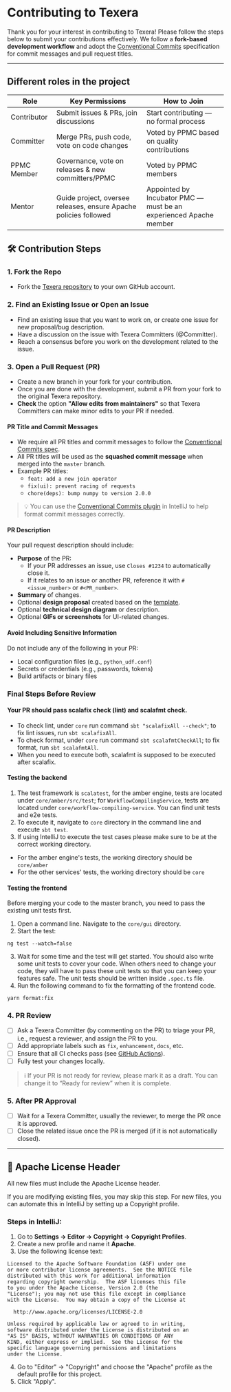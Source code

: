 # Contributing to Texera

Thank you for your interest in contributing to Texera! Please follow the steps below to submit your contributions effectively. We follow a **fork-based development workflow** and adopt the [Conventional Commits](https://www.conventionalcommits.org/en/v1.0.0/) specification for commit messages and pull request titles.

---
## Different roles in the project

| Role    | Key Permissions | How to Join
| -------- | ------- | ------- |
| Contributor  | Submit issues & PRs, join discussions    | Start contributing — no formal process |
| Committer | Merge PRs, push code, vote on code changes     | Voted by PPMC based on quality contributions |
| PPMC Member | Governance, vote on releases & new committers/PPMC     | Voted  by PPMC members |
| Mentor | Guide project, oversee releases, ensure Apache policies followed     | Appointed by Incubator PMC — must be an experienced Apache member |

## 🛠 Contribution Steps

### 1. Fork the Repo
- Fork the [Texera repository](https://github.com/Texera/texera) to your own GitHub account.

### 2. Find an Existing Issue or Open an Issue
- Find an existing issue that you want to work on, or create one issue for new proposal/bug description.
- Have a discussion on the issue with Texera Committers (@Committer).
- Reach a consensus before you work on the development related to the issue.

### 3. Open a Pull Request (PR)
- Create a new branch in your fork for your contribution.
- Once you are done with the development, submit a PR from your fork to the original Texera repository.
- **Check** the option **"Allow edits from maintainers"** so that Texera Committers can make minor edits to your PR if needed.
  
#### PR Title and Commit Messages
- We require all PR titles and commit messages to follow the [Conventional Commits spec](https://www.conventionalcommits.org/en/v1.0.0/).
- All PR titles will be used as the **squashed commit message** when merged into the `master` branch.
- Example PR titles:
  - `feat: add a new join operator`
  - `fix(ui): prevent racing of requests`
  - `chore(deps): bump numpy to version 2.0.0`

> 💡 You can use the [Conventional Commits plugin](https://plugins.jetbrains.com/plugin/13389-conventional-commit) in IntelliJ to help format commit messages correctly.

#### PR Description
Your pull request description should include:

- **Purpose** of the PR:
  - If your PR addresses an issue, use `Closes #1234` to automatically close it.
  - If it relates to an issue or another PR, reference it with `#<issue_number>` or `#<PR_number>`.
- **Summary** of changes.
- Optional **design proposal** created based on the [template](https://docs.google.com/document/d/1ih6jLni4GgKETxOAlTOPjarlbeY5ccB2g9y1vK-Xhck/edit?usp=sharing).
- Optional **technical design diagram** or description.
- Optional **GIFs or screenshots** for UI-related changes.

#### Avoid Including Sensitive Information
Do not include any of the following in your PR:

- Local configuration files (e.g., `python_udf.conf`)
- Secrets or credentials (e.g., passwords, tokens)
- Build artifacts or binary files

### Final Steps Before Review
#### Your PR should pass scalafix check (lint) and scalafmt check. 
- To check lint, under `core` run command `sbt "scalafixAll --check"`; to fix lint issues, run `sbt scalafixAll`.
- To check format, under `core` run command `sbt scalafmtCheckAll`; to fix format, run `sbt scalafmtAll`. 
- When you need to execute both, scalafmt is supposed to be executed after scalafix.
#### Testing the backend
1. The test framework is `scalatest`, for the amber engine, tests are located under `core/amber/src/test`; for `WorkflowCompilingService`, tests are located under `core/workflow-compiling-service`. You can find unit tests and e2e tests.
2. To execute it, navigate to `core` directory in the command line and execute `sbt test`.
3. If using IntelliJ to execute the test cases please make sure to be at the correct working directory.
* For the amber engine's tests, the working directory should be `core/amber`
* For the other services' tests, the working directory should be `core`
#### Testing the frontend 
Before merging your code to the master branch, you need to pass the existing unit tests first.
1. Open a command line. Navigate to the `core/gui` directory.
2. Start the test:
```
ng test --watch=false
```
3. Wait for some time and the test will get started.
You should also write some unit tests to cover your code. When others need to change your code, they will have to pass these unit tests so that you can keep your features safe.
The unit tests should be written inside `.spec.ts` file.
4. Run the following command to fix the formatting of the frontend code.
```
yarn format:fix
```

### 4. PR Review
- [ ] Ask a Texera Committer (by commenting on the PR) to triage your PR, i.e., request a reviewer, and assign the PR to you.
- [ ] Add appropriate labels such as `fix`, `enhancement`, `docs`, etc.
- [ ] Ensure that all CI checks pass (see [GitHub Actions](https://github.com/Texera/texera/actions)).
- [ ] Fully test your changes locally.

> ℹ️ If your PR is not ready for review, please mark it as a draft. You can change it to “Ready for review” when it is complete.

### 5. After PR Approval
- [ ] Wait for a Texera Committer, usually the reviewer, to merge the PR once it is approved.
- [ ] Close the related issue once the PR is merged (if it is not automatically closed).

---

## 📝 Apache License Header

All new files must include the Apache License header.

If you are modifying existing files, you may skip this step. For new files, you can automate this in IntelliJ by setting up a Copyright profile.

### Steps in IntelliJ:

1. Go to **Settings → Editor → Copyright → Copyright Profiles**.
2. Create a new profile and name it **Apache**.
3. Use the following license text:
  ```
  Licensed to the Apache Software Foundation (ASF) under one
  or more contributor license agreements.  See the NOTICE file
  distributed with this work for additional information
  regarding copyright ownership.  The ASF licenses this file
  to you under the Apache License, Version 2.0 (the
  "License"); you may not use this file except in compliance
  with the License.  You may obtain a copy of the License at

    http://www.apache.org/licenses/LICENSE-2.0

  Unless required by applicable law or agreed to in writing,
  software distributed under the License is distributed on an
  "AS IS" BASIS, WITHOUT WARRANTIES OR CONDITIONS OF ANY
  KIND, either express or implied.  See the License for the
  specific language governing permissions and limitations
  under the License.
  ```
4. Go to "Editor" → "Copyright" and choose the "Apache" profile as the default profile for this
   project.
5. Click "Apply".
